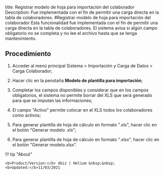 title: Registrar modelo de hoja para importación del colaborador
Description: Fue implementada con el fin de permitir una carga directa en la tabla de colaboradores.
#Registrar modelo de hoja para importación del colaborador
Esta funcionalidad fue implementada con el fin de permitir una carga directa en la tabla de colaboradores. El sistema avisa si algún campo obligatorio no se completa y no lee el archivo hasta que se tenga mantenimiento.

Procedimiento
-------------

1.  Acceder al menú principal Sistema \> Importación y Carga de Datos \> Carga
    Colaborador;

2.  Hacer clic en la penstaña **Modelo de plantilla para importación**;

3.  Completar los campos disponibles y considerar que en los campos
    obligatorios, el sistema no permite borrar del XLS que será generado para
    que se imputan las informaciones;

4.  El campo "Activo" permite colocar en el XLS todos los colaboradores como
    activos;

5.  Para generar plantilla de hoja de cálculo en formato ".xls", hacer clic en
    el botón "Generar modelo .xls";

6.  Para generar plantilla de hoja de cálculo en formato ".xlsx", hacer clic en
    el botón "Generar modelo.xlsx".
    
!!! tip "About"

    <b>Product/Version:</b> 4biz | Helium &nbsp;&nbsp;
    <b>Updated:</b>11/03/2021
